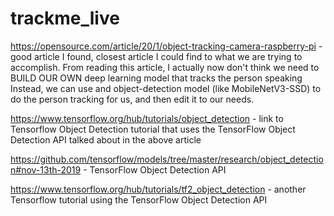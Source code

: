 # trackme_live
https://opensource.com/article/20/1/object-tracking-camera-raspberry-pi - good article I found, closest article I could find to what we are trying to accomplish. From reading this article, I actually now don't think we need to BUILD OUR OWN deep learning model that tracks the person speaking Instead, we can use and object-detection model (like MobileNetV3-SSD) to do the person tracking for us, and then edit it to our needs.

https://www.tensorflow.org/hub/tutorials/object_detection - link to Tensorflow Object Detection tutorial that uses the TensorFlow Object Detection API talked about in the above article

https://github.com/tensorflow/models/tree/master/research/object_detection#nov-13th-2019 - TensorFlow Object Detection API

https://www.tensorflow.org/hub/tutorials/tf2_object_detection - another Tensorflow tutorial using the TensorFlow Object Detection API
